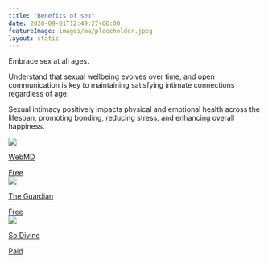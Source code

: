 ```yaml
---
title: "Benefits of sex"
date: 2020-09-01T12:49:27+06:00
featureImage: images/ma/placeholder.jpeg
layout: static
---
```


Embrace sex at all ages.

Understand that sexual wellbeing evolves over time, and open communication is key to maintaining satisfying intimate connections regardless of age. 

Sexual intimacy positively impacts physical and emotional health across the lifespan, promoting bonding, reducing stress, and enhancing overall happiness.

<a class="ma-link" href="https://www.webmd.com/sex-relationships/ss/slideshow-sex-drive-changes-age"><div class="ma-card ma-card-Health"><div class="ma-icon"><img src ="/images/icon-check.png"/></div><div class="ma-name"><p>WebMD</p></div><div class="ma-paid-text"><span>Free </span></div></div></a><a class="ma-link" href="https://www.theguardian.com/lifeandstyle/2023/aug/12/how-to-have-great-sex-at-every-stage-of-life?CMP=share_btn_link"><div class="ma-card ma-card-Health"><div class="ma-icon"><img src ="/images/icon-check.png"/></div><div class="ma-name"><p>The Guardian</p></div><div class="ma-paid-text"><span>Free </span></div></div></a><a class="ma-link" href="https://www.awin1.com/cread.php?awinmid=28367&awinaffid=1198638&ued=https%3A%2F%2Fso-divine.com%2F"><div class="ma-card ma-card-Health"><div class="ma-icon"><img src ="/images/icon-pound.png"/></div><div class="ma-name"><p>So Divine</p></div><div class="ma-paid-text"><span>Paid</span></div></div></a>  

<br/><br/>






